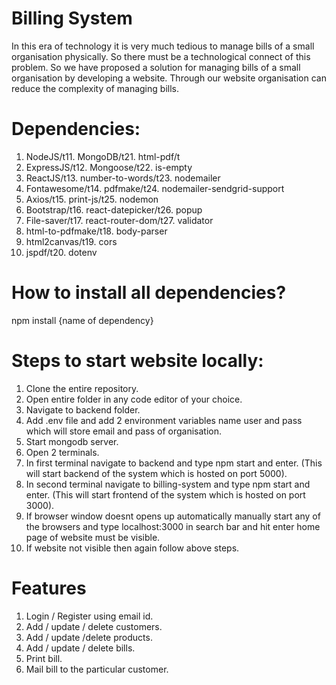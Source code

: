 # Billing System

In this era of technology it is very much tedious to manage bills of a small organisation physically. So there must be a technological connect of this problem. So we have proposed a solution for managing bills of a small organisation by developing a website. Through our website organisation can reduce the complexity of managing bills. 

# Dependencies:
1. NodeJS/t11. MongoDB/t21. html-pdf/t
2. ExpressJS/t12. Mongoose/t22. is-empty
3. ReactJS/t13. number-to-words/t23. nodemailer
4. Fontawesome/t14. pdfmake/t24. nodemailer-sendgrid-support
5. Axios/t15. print-js/t25. nodemon
6. Bootstrap/t16. react-datepicker/t26. popup
7. File-saver/t17. react-router-dom/t27. validator
8. html-to-pdfmake/t18. body-parser
9. html2canvas/t19. cors
10. jspdf/t20. dotenv

# How to install all dependencies? 
npm install {name of dependency}

# Steps to start website locally:
1. Clone the entire repository.
2. Open entire folder in any code editor of your choice.
3. Navigate to backend folder.
4. Add .env file and add 2 environment variables name user and pass which will store email and pass of organisation.
5. Start mongodb server.
6. Open 2 terminals.
7. In first terminal navigate to backend and type npm start and enter. (This will start backend of the system which is hosted on port 5000).
8. In second terminal navigate to billing-system and type npm start and enter. (This will start frontend of the system which is hosted on port 3000).
9. If browser window doesnt opens up automatically manually start any of the browsers and type localhost:3000 in search bar and hit enter home page of website must be visible.
10. If website not visible then again follow above steps.


# Features
1. Login / Register using email id.
2. Add / update / delete customers.
3. Add / update /delete products.
4. Add / update / delete bills.
5. Print bill.
6. Mail bill to the particular customer.
